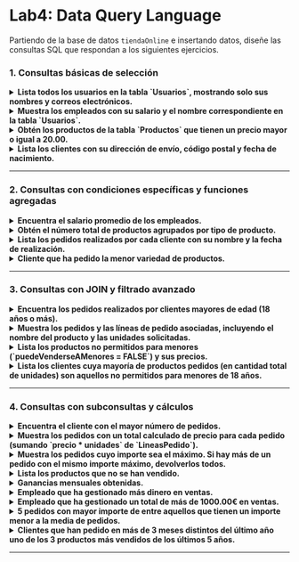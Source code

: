 # Lab4: Data Query Language
Partiendo de la base de datos `tiendaOnline` e insertando datos, diseñe las consultas SQL que respondan a los siguientes ejercicios.


### 1. Consultas básicas de selección
<details>
<summary><b>Lista todos los usuarios en la tabla `Usuarios`, mostrando solo sus nombres y correos electrónicos.</b></summary>

  ```sql
   SELECT nombre, email FROM Usuarios;
  ```
</details>

<details>
<summary><b>Muestra los empleados con su salario y el nombre correspondiente en la tabla `Usuarios`.</b></summary>

  ```sql
   SELECT Usuarios.nombre, Empleados.salario 
   FROM Empleados 
   JOIN Usuarios ON Empleados.usuarioId = Usuarios.id;
  ```
</details>

<details>
<summary><b>Obtén los productos de la tabla `Productos` que tienen un precio mayor o igual a 20.00.</b></summary>

  ```sql
   SELECT nombre, precio FROM Productos WHERE precio >= 20.00;
  ```
</details>

<details>
<summary><b>Lista los clientes con su dirección de envío, código postal y fecha de nacimiento.</b></summary>

  ```sql
   SELECT Usuarios.nombre, Clientes.direccionEnvio, Clientes.codigoPostal, Clientes.fechaNacimiento 
   FROM Clientes 
   JOIN Usuarios ON Clientes.usuarioId = Usuarios.id;
  ```
</details>

---

### 2. Consultas con condiciones específicas y funciones agregadas
<details>
<summary><b>Encuentra el salario promedio de los empleados.</b></summary>

  ```sql
   SELECT AVG(salario) AS salario_promedio FROM Empleados;
  ```
</details>

<details>
<summary><b>Obtén el número total de productos agrupados por tipo de producto.</b></summary>

  ```sql
   SELECT TiposProducto.nombre AS tipo, COUNT(Productos.id) AS total_productos 
   FROM Productos 
   JOIN TiposProducto ON Productos.tipoProductoId = TiposProducto.id 
   GROUP BY TiposProducto.nombre;
  ```
</details>

<details>
<summary><b>Lista los pedidos realizados por cada cliente con su nombre y la fecha de realización.</b></summary>

  ```sql
   SELECT Usuarios.nombre AS cliente, Pedidos.fechaRealizacion 
   FROM Pedidos 
   JOIN Clientes ON Pedidos.clienteId = Clientes.id 
   JOIN Usuarios ON Clientes.usuarioId = Usuarios.id;
  ```
</details>

<details>
<summary><b>Cliente que ha pedido la menor variedad de productos.</b></summary>

  ```sql
SELECT Usuarios.nombre AS cliente, COUNT(DISTINCT lp.productoId) AS numero_productos_distintos
FROM Clientes c
JOIN Pedidos p ON c.id = p.clienteId
JOIN LineasPedido lp ON p.id = lp.pedidoId
JOIN Usuarios u ON c.usuarioId = u.id;
GROUP BY c.id, c.nombre
ORDER BY numero_productos_distintos ASC
LIMIT 1;
  ```
</details>

---

### 3. Consultas con JOIN y filtrado avanzado
<details>
<summary><b>Encuentra los pedidos realizados por clientes mayores de edad (18 años o más).</b></summary>

  ```sql
   SELECT Usuarios.nombre AS cliente, Pedidos.fechaRealizacion 
   FROM Pedidos 
   JOIN Clientes ON Pedidos.clienteId = Clientes.id 
   JOIN Usuarios ON Clientes.usuarioId = Usuarios.id 
   WHERE TIMESTAMPDIFF(YEAR, Clientes.fechaNacimiento, pedidos.fechaRealizacion) >= 18;
  ```
</details>

<details>
<summary><b>Muestra los pedidos y las líneas de pedido asociadas, incluyendo el nombre del producto y las unidades solicitadas.</b></summary>

  ```sql
   SELECT Pedidos.id AS pedido_id, Productos.nombre AS producto, LineasPedido.unidades 
   FROM LineasPedido 
   JOIN Pedidos ON LineasPedido.pedidoId = Pedidos.id 
   JOIN Productos ON LineasPedido.productoId = Productos.id;
  ```
</details>

<details>
<summary><b>Lista los productos no permitidos para menores (`puedeVenderseAMenores = FALSE`) y sus precios.</b></summary>

  ```sql
   SELECT nombre, precio 
   FROM Productos 
   WHERE puedeVenderseAMenores = FALSE;
  ```
</details>
<details>
<summary><b>Lista los clientes cuya mayoría de productos pedidos (en cantidad total de unidades) son aquellos no permitidos para menores de 18 años.</b></summary>

  ```sql
   SELECT c.id AS cliente_id, u.nombre, u.email
FROM Clientes c
JOIN Usuarios u ON c.usuarioId = u.id
JOIN Pedidos p ON c.id = p.clienteId
JOIN LineasPedido lp ON p.id = lp.pedidoId
JOIN Productos pr ON lp.productoId = pr.id
GROUP BY c.id
HAVING 
    (SELECT SUM(lp1.unidades)
     FROM LineasPedido lp1
     JOIN Productos pr1 ON lp1.productoId = pr1.id
     JOIN Pedidos p1 ON lp1.pedidoId = p1.id
     WHERE p1.clienteId = c.id AND pr1.puedeVenderseAMenores = FALSE) >
    (SELECT SUM(lp2.unidades)
     FROM LineasPedido lp2
     JOIN Productos pr2 ON lp2.productoId = pr2.id
     JOIN Pedidos p2 ON lp2.pedidoId = p2.id
     WHERE p2.clienteId = c.id AND pr2.puedeVenderseAMenores = TRUE);
  ```
</details>

---

### 4. Consultas con subconsultas y cálculos
<details>
<summary><b>Encuentra el cliente con el mayor número de pedidos.</b></summary>

  ```sql
   SELECT Usuarios.nombre AS cliente, COUNT(Pedidos.id) AS total_pedidos 
   FROM Pedidos 
   JOIN Clientes ON Pedidos.clienteId = Clientes.id 
   JOIN Usuarios ON Clientes.usuarioId = Usuarios.id 
   GROUP BY Usuarios.nombre 
   ORDER BY total_pedidos DESC 
   LIMIT 1;
  ```
</details>

<details>
<summary><b>Muestra los pedidos con un total calculado de precio para cada pedido (sumando `precio * unidades` de `LineasPedido`).</b></summary>

  ```sql
   SELECT Pedidos.id AS pedido_id, SUM(LineasPedido.precio * LineasPedido.unidades) AS total_precio 
   FROM Pedidos 
   JOIN LineasPedido ON Pedidos.id = LineasPedido.pedidoId 
   GROUP BY Pedidos.id;
  ```
</details>

<details>
<summary><b>Muestra los pedidos cuyo importe sea el máximo. Si hay más de un pedido con el mismo importe máximo, devolverlos todos.</b></summary>

  ```sql
   SELECT 
    Pedidos.id AS pedido_id, 
    SUM(LineasPedido.precio * LineasPedido.unidades) AS total_precio,
    (SELECT MAX(t.total) 
     FROM (SELECT SUM(lp.precio * lp.unidades) AS total
           FROM Pedidos p
           JOIN LineasPedido lp ON p.id = lp.pedidoId
           GROUP BY p.id) AS t) AS importe_maximo
FROM Pedidos
JOIN LineasPedido ON Pedidos.id = LineasPedido.pedidoId 
GROUP BY Pedidos.id
HAVING total_precio = importe_maximo;
  ```
</details>


<details>
<summary><b>Lista los productos que no se han vendido.</b></summary>

  ```sql
   SELECT Productos.nombre 
   FROM Productos 
   LEFT JOIN LineasPedido ON Productos.id = LineasPedido.productoId 
   WHERE LineasPedido.productoId IS NULL;
  ```
</details>

<details>
<summary><b>Ganancias mensuales obtenidas.</b></summary>

  ```sql
   SELECT MONTH(pedidos.fechaRealizacion) AS Mes, SUM(LineasPedido.precio * LineasPedido.unidades) AS total_precio 
   FROM Pedidos 
   JOIN LineasPedido ON Pedidos.id = LineasPedido.pedidoId
   GROUP BY MONTH(pedidos.fechaRealizacion);
  ```
</details>

<details>
<summary><b>Empleado que ha gestionado más dinero en ventas.</b></summary>

  ```sql
SELECT usuarios.nombre AS Empleado, SUM(lineaspedido.precio * lineaspedido.unidades) AS dinero
FROM empleados 
	JOIN usuarios ON empleados.usuarioId=usuarios.id
	JOIN pedidos ON pedidos.empleadoId=empleados.id
	JOIN lineaspedido ON lineaspedido.pedidoId=pedidos.id
GROUP BY empleados.id
ORDER BY dinero DESC
LIMIT 1;
  ```
</details>

<details>
<summary><b>Empleado que ha gestionado un total de más de 1000.00€ en ventas.</b></summary>

  ```sql
SELECT usuarios.nombre, SUM(lineaspedido.precio * lineaspedido.unidades) AS dinero
FROM empleados 
	JOIN usuarios ON empleados.usuarioId=usuarios.id
	JOIN pedidos ON pedidos.empleadoId=empleados.id
	JOIN lineaspedido ON lineaspedido.pedidoId=pedidos.id
GROUP BY empleados.id
HAVING dinero > 1000.00;
  ```
</details>

<details>
<summary><b>5 pedidos con mayor importe de entre aquellos que tienen un importe menor a la media de pedidos.</b></summary>

  ```sql
SELECT p.id AS pedidoId, SUM(lp.unidades * lp.precio) AS importeTotal
FROM Pedidos p
JOIN LineasPedido lp ON p.id = lp.pedidoId
GROUP BY p.id
HAVING importeTotal < (
    SELECT AVG(total_importe)
    FROM (
        SELECT SUM(lp2.unidades * lp2.precio) AS total_importe
        FROM Pedidos p2
        JOIN LineasPedido lp2 ON p2.id = lp2.pedidoId
        GROUP BY p2.id
    ) AS importes
)
ORDER BY importeTotal DESC
LIMIT 5;
  ```
</details>

<details>
<summary><b>Clientes que han pedido en más de 3 meses distintos del último año uno de los 3 productos más vendidos de los últimos 5 años.</b></summary>

  ```sql
SELECT c.nombre, c.fechaNacimiento, u.email
FROM Clientes c
JOIN Usuarios u ON c.usuarioId = u.id
JOIN Pedidos p ON c.id = p.clienteId
JOIN LineasPedido lp ON p.id = lp.pedidoId
JOIN (
    SELECT productoId
    FROM LineasPedido
    JOIN Pedidos ON LineasPedido.pedidoId = Pedidos.id
    WHERE Pedidos.fechaRealizacion >= DATE_SUB(CURDATE(), INTERVAL 5 YEAR)
    GROUP BY productoId
    ORDER BY SUM(unidades) DESC
    LIMIT 3
) AS topProductos ON lp.productoId = topProductos.productoId
WHERE p.fechaRealizacion >= DATE_FORMAT(CURDATE(), '%Y-01-01')
GROUP BY c.id
HAVING COUNT(DISTINCT DATE_FORMAT(p.fechaRealizacion, '%Y-%m')) >= 3;
  ```
</details>

---



